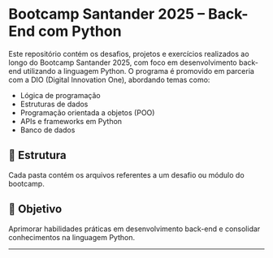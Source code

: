 # Bootcamp Santander 2025 – Back-End com Python

Este repositório contém os desafios, projetos e exercícios realizados ao longo do Bootcamp Santander 2025, com foco em desenvolvimento back-end utilizando a linguagem Python. O programa é promovido em parceria com a DIO (Digital Innovation One), abordando temas como:

- Lógica de programação
- Estruturas de dados
- Programação orientada a objetos (POO)
- APIs e frameworks em Python
- Banco de dados

## 📁 Estrutura
Cada pasta contém os arquivos referentes a um desafio ou módulo do bootcamp.

## 🚀 Objetivo
Aprimorar habilidades práticas em desenvolvimento back-end e consolidar conhecimentos na linguagem Python.

---

